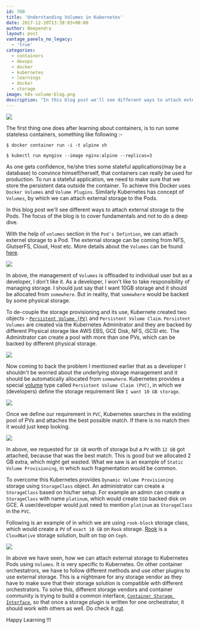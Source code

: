 ```yaml
---
id: 700
title: 'Understanding Volumes in Kubernetes'
date: 2017-12-20T13:39:03+00:00
author: Neependra
layout: post
vantage_panels_no_legacy:
  - 'true'
categories:
  - containers
  - devops
  - docker
  - kubernetes
  - learnings
  - docker
  - storage 
image: k8s-volume-blog.png
description: "In this blog post we'll see different ways to attach external storage to the Pods. The focus of the blog is to cover fundamentals and not to do a deep dive. "
---
```


![]({{site.baseurl}}/images/blogs/k8s-volume-blog.png)

The first thing one does after learning about containers, is to run some stateless containers, something like following :- 

```
$ docker container run -i -t alpine sh 

$ kubectl run mynginx --image nginx:alpine --replicas=3
```

As one gets confidence, he/she tries some stateful applications(may be a database) to convince himself/herself, that containers can really be used for production. To run a stateful application, we need to make sure that we store the persistent data outside the container. To achieve this Docker uses `Docker Volumes` and `Volume Plugins`. Similarly Kubernetes has concept of `Volumes`, by which we can attach external storage to the Pods. 

In this blog post we'll see different ways to attach external storage to the Pods. The focus of the blog is to cover fundamentals and not to do a deep dive. 

With the help of `volumes` section in the `Pod's Defintion`, we can attach externel storage to a Pod. The external storage can be coming from NFS, GlutserFS, Cloud, Host etc. More details about the `Volumes` can be found [here](https://kubernetes.io/docs/concepts/storage/volumes/). 

![]({{site.baseurl}}/images/blogs/k8s_vol_dec_1.gif)

<script src="https://gist.github.com/cloudyuga/f4892acb6418f812a5d905194460f7a8.js"></script>

In above, the management of `Volumes` is offloaded to individual user but as a developer, I don't like it. As a developer, I won't like to take responsibility of managing storage. I should just say that I want 10GB storage and it should be allocated from `somewhere`. But in reality, that `somewhere` would be backed by some physical storage. 

To de-couple the storage provisioning and its use, Kubernete created two objects - [`Persistent Volume (PV)`](https://kubernetes.io/docs/concepts/storage/persistent-volumes/) and `Persistent Volume Claim`. `Persistent Volumes` are created via the Kubernetes Adminitrator and they are backed by different Physical storage like AWS EBS, GCE Disk, NFS, iSCSI etc. The Adminitrator can create a pool with more than one PVs, which can be backed by different physical storage. 

![]({{site.baseurl}}/images/blogs/k8s_vol_dec_pv.png)

<script src="https://gist.github.com/cloudyuga/441a04810979def2d6b4141c7ca30fbf.js"></script>

Now coming to back the problem I mentioned earlier that as a developer I shouldn't be worried about the underlying storage management and it should be automatically allocated from `somewhere`. Kubernetes provides a special [volume](https://kubernetes.io/docs/concepts/storage/volumes/) type called `Persistent Volume Claim (PVC)`, in which we (developers) define the storage requirement like `I want 10 GB storage`. 

![]({{site.baseurl}}/images/blogs/k8s_vol_dec_2.gif)


Once we define our requirement in `PVC`, Kubernetes searches in the existing pool of PVs and attaches the best possible match. If there is no match then it would just keep looking.  

![]({{site.baseurl}}/images/blogs/k8s_vol_dec_3.gif)

<script src="https://gist.github.com/cloudyuga/f9926cd706df0d26fd19c9add15314fb.js"></script>

In above, we requested for `10 GB` worth of storage but a `PV` with `12 GB` got attached, because that was the best match. This is good but we allocated 2 GB extra, which might get wasted. What we saw is an example of `Static Volume Provisioning`, in which such fragmentation would be common. 

To overcome this Kubernetes provides `Dynamic Volume Provisioning` storage using `StorageClass` object. An administrator can create a `StorageClass` based on his/her setup. 
For example an admin can create a `StorageClass` with name `platinum`, which would create `SSD` backed disk on GCE. A user/developer would just need to mention  `platinum` as `StorageClass` in the `PVC`. 

Following is an example of in which we are using `rook-block` storage class, which would create a `PV` of `exact 10 GB` on `Rook` storage.  [Rook](https://rook.io) is a `CloudNative` storage solution, built on top on `Ceph`.  

![]({{site.baseurl}}/images/blogs/k8s_vol_dec_4.gif)

<script src="https://gist.github.com/cloudyuga/8ed97dafbbc80dd204e980cd6f0189f8.js"></script>

In above we have seen, how we can attach external storage to Kubernetes Pods using `Volumes`. It is very specific to Kubernetes. On other container orchestatrors,  we have to follow different methods and use other plugins to use external storage. This is a nightmare for any storage vendor as they have to make sure that their storage solution is compatible with different orchestrators. To solve this, different storage vendors and container community is trying to build a common interface, [`Container Storage Interface`](https://github.com/container-storage-interface/spec), so that once a storage plugin is written for one orchestrator, it should work with others as well.  Do check it [out](https://github.com/container-storage-interface/spec). 

Happy Learning !!!



